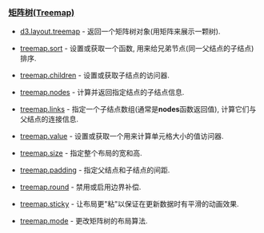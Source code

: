 ### [](https://github.com/mbostock/d3/wiki/Api%E5%8F%82%E8%80%83#%E7%9F%A9%E9%98%B5%E6%A0%91treemap)[矩阵树(Treemap)](https://github.com/mbostock/d3/wiki/Treemap-Layout)

*   [d3.layout.treemap](https://github.com/mbostock/d3/wiki/Treemap-Layout#wiki-treemap)&nbsp;- 返回一个矩阵树对象(用矩阵来展示一颗树).

*   [treemap.sort](https://github.com/mbostock/d3/wiki/Treemap-Layout#wiki-sort)&nbsp;- 设置或获取一个函数, 用来给兄弟节点(同一父结点的子结点)排序.

*   [treemap.children](https://github.com/mbostock/d3/wiki/Treemap-Layout#wiki-children)&nbsp;- 设置或获取子结点的访问器.

*   [treemap.nodes](https://github.com/mbostock/d3/wiki/Treemap-Layout#wiki-nodes)&nbsp;- 计算并返回指定结点的子结点信息.

*   [treemap.links](https://github.com/mbostock/d3/wiki/Treemap-Layout#wiki-links)&nbsp;- 指定一个子结点数组(通常是**nodes**函数返回值), 计算它们与父结点的连接信息.

*   [treemap.value](https://github.com/mbostock/d3/wiki/Treemap-Layout#wiki-value)&nbsp;- 设置或获取一个用来计算单元格大小的值访问器.

*   [treemap.size](https://github.com/mbostock/d3/wiki/Treemap-Layout#wiki-size)&nbsp;- 指定整个布局的宽和高.

*   [treemap.padding](https://github.com/mbostock/d3/wiki/Treemap-Layout#wiki-padding)&nbsp;- 指定父结点和子结点的间距.

*   [treemap.round](https://github.com/mbostock/d3/wiki/Treemap-Layout#wiki-round)&nbsp;- 禁用或启用边界补偿.

*   [treemap.sticky](https://github.com/mbostock/d3/wiki/Treemap-Layout#wiki-sticky)&nbsp;- 让布局更"粘"以保证在更新数据时有平滑的动画效果.

*   [treemap.mode](https://github.com/mbostock/d3/wiki/Treemap-Layout#wiki-mode)&nbsp;- 更改矩阵树的布局算法.